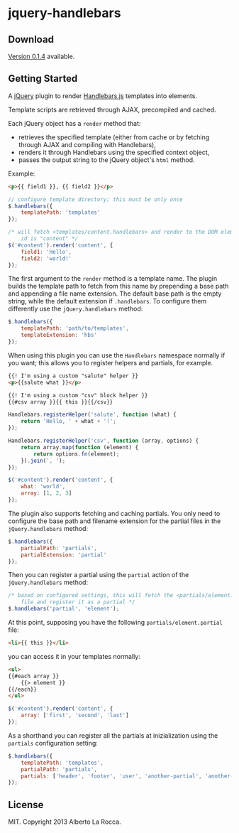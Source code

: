 jquery-handlebars
=================

Download
--------

[Version 0.1.4](https://raw.github.com/71104/jquery-handlebars/0.1.4/bin/jquery-handlebars-0.1.4.min.js) available.

Getting Started
---------------

A [jQuery](http://jquery.com/) plugin to render [Handlebars.js](http://handlebarsjs.com/) templates into elements.

Template scripts are retrieved through AJAX, precompiled and cached.

Each jQuery object has a `render` method that:
- retrieves the specified template (either from cache or by fetching through AJAX and compiling with Handlebars),
- renders it through Handlebars using the specified context object,
- passes the output string to the jQuery object's `html` method.

Example:

```html
<p>{{ field1 }}, {{ field2 }}</p>
```

```javascript
// configure template directory; this must be only once
$.handlebars({
	templatePath: 'templates'
});

/* will fetch <templates/content.handlebars> and render to the DOM element whose
	id is "content" */
$('#content').render('content', {
	field1: 'Hello',
	field2: 'world!'
});
```

The first argument to the `render` method is a template name. The plugin builds the template path to fetch from this name by prepending a base path and appending a file name extension. The default base path is the empty string, while the default extension if `.handlebars`. To configure them differently use the `jQuery.handlebars` method:

```javascript
$.handlebars({
	templatePath: 'path/to/templates',
	templateExtension: 'hbs'
});
```

When using this plugin you can use the `Handlebars` namespace normally if you want; this allows you to register helpers and partials, for example.

```html
{{! I'm using a custom "salute" helper }}
<p>{{salute what }}</p>

{{! I'm using a custom "csv" block helper }}
{{#csv array }}{{ this }}{{/csv}}
```

```javascript
Handlebars.registerHelper('salute', function (what) {
	return 'Hello, ' + what + '!';
});

Handlebars.registerHelper('csv', function (array, options) {
	return array.map(function (element) {
		return options.fn(element);
	}).join(', ');
});

$('#content').render('content', {
	what: 'world',
	array: [1, 2, 3]
});
```

The plugin also supports fetching and caching partials. You only need to configure the base path and filename extension for the partial files in the `jQuery.handlebars` method:

```javascript
$.handlebars({
	partialPath: 'partials',
	partialExtension: 'partial'
});
```

Then you can register a partial using the `partial` action of the `jQuery.handlebars` method:

```javascript
/* based on configured settings, this will fetch the <partials/element.partial>
	file and register it as a partial */
$.handlebars('partial', 'element');
```

At this point, supposing you have the following `partials/element.partial` file:

```html
<li>{{ this }}</li>
```

you can access it in your templates normally:

```html
<ul>
{{#each array }}
	{{> element }}
{{/each}}
</ul>
```

```javascript
$('#content').render('content', {
	array: ['first', 'second', 'last']
});
```

As a shorthand you can register all the partials at inizialization using the `partials` configuration setting:

```javascript
$.handlebars({
	templatePath: 'templates',
	partialPath: 'partials',
	partials: ['header', 'footer', 'user', 'another-partial', 'another-one']
});
```

License
-------

MIT. Copyright 2013 Alberto La Rocca.
